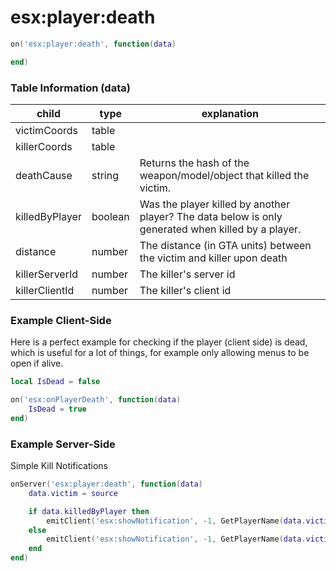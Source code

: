 # esx:player:death

```lua
on('esx:player:death', function(data)

end)
```

### Table Information (data)

| child          | type    | explanation                                                                                        |
|----------------|---------|----------------------------------------------------------------------------------------------------|
| victimCoords   | table   |                                                                                                    |
| killerCoords   | table   |                                                                                                    |
| deathCause     | string  | Returns the hash of the weapon/model/object that killed the victim.                                |
| killedByPlayer | boolean | Was the player killed by another player? The data below is only generated when killed by a player. |
| distance       | number  | The distance (in GTA units) between the victim and killer upon death                               |
| killerServerId | number  | The killer's server id                                                                             |
| killerClientId | number  | The killer's client id

### Example Client-Side

Here is a perfect example for checking if the player (client side) is dead, which is useful for a lot of things, for example only allowing menus to be open if alive.

```lua
local IsDead = false

on('esx:onPlayerDeath', function(data)
	IsDead = true
end)
```


### Example Server-Side

Simple Kill Notifications

```lua
onServer('esx:player:death', function(data)
	data.victim = source

	if data.killedByPlayer then
		emitClient('esx:showNotification', -1, GetPlayerName(data.victim) .. 'was killed by ' .. GetPlayerName(data.killerServerId) .. ' from ' .. data.distance .. ' units')
	else
		emitClient('esx:showNotification', -1, GetPlayerName(data.victim) .. ' died')
	end
end)
```